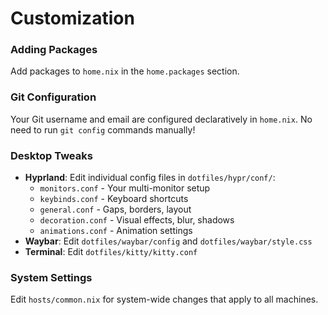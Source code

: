 # Customization

### Adding Packages
Add packages to `home.nix` in the `home.packages` section.

### Git Configuration
Your Git username and email are configured declaratively in `home.nix`. No need to run `git config` commands manually!

### Desktop Tweaks
- **Hyprland**: Edit individual config files in `dotfiles/hypr/conf/`:
  - `monitors.conf` - Your multi-monitor setup
  - `keybinds.conf` - Keyboard shortcuts
  - `general.conf` - Gaps, borders, layout
  - `decoration.conf` - Visual effects, blur, shadows
  - `animations.conf` - Animation settings
- **Waybar**: Edit `dotfiles/waybar/config` and `dotfiles/waybar/style.css`
- **Terminal**: Edit `dotfiles/kitty/kitty.conf`

### System Settings
Edit `hosts/common.nix` for system-wide changes that apply to all machines.
